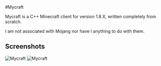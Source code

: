 #Mycraft

Mycraft is a C++ Minecraft client for version 1.8.X, written completely from scratch.

I am not associated with Mojang nor have I anything to do with them.

## Screenshots
![Mycraft](https://i.imgur.com/tK9J7MK.jpg)
![Mycraft](https://i.imgur.com/TVmZcAJ.jpg)